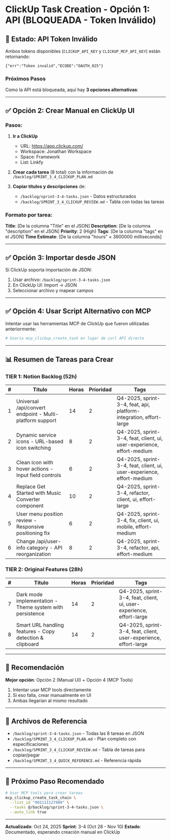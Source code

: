 # ClickUp Task Creation - Opción 1: API (BLOQUEADA - Token Inválido)

## 🔴 Estado: API Token Inválido

Ambos tokens disponibles (`CLICKUP_API_KEY` y `CLICKUP_MCP_API_KEY`) están retornando:
```
{"err":"Token invalid","ECODE":"OAUTH_025"}
```

### Próximos Pasos

Como la API está bloqueada, aquí hay **3 opciones alternativas**:

---

## ✅ Opción 2: Crear Manual en ClickUp UI

### Pasos:

1. **Ir a ClickUp**
   - URL: https://app.clickup.com/
   - Workspace: Jonathan Workspace
   - Space: Framework
   - List: Linkfy

2. **Crear cada tarea** (8 total) con la información de `/backlog/SPRINT_3_4_CLICKUP_PLAN.md`

3. **Copiar títulos y descripciones** de:
   - `/backlog/sprint-3-4-tasks.json` - Datos estructurados
   - `/backlog/SPRINT_3_4_CLICKUP_REVIEW.md` - Tabla con todas las tareas

### Formato por tarea:

**Title**: [De la columna "Title" en el JSON]
**Description**: [De la columna "description" en el JSON]
**Priority**: 2 (High)
**Tags**: [De la columna "tags" en el JSON]
**Time Estimate**: [De la columna "hours" × 3600000 milliseconds]

---

## ✅ Opción 3: Importar desde JSON

Si ClickUp soporta importación de JSON:

1. Usar archivo: `/backlog/sprint-3-4-tasks.json`
2. En ClickUp UI: Import → JSON
3. Seleccionar archivo y mapear campos

---

## ✅ Opción 4: Usar Script Alternativo con MCP

Intentar usar las herramientas MCP de ClickUp que fueron utilizadas anteriormente:

```bash
# Usaría mcp_clickup_create_task en lugar de curl API directo
```

---

## 📊 Resumen de Tareas para Crear

### TIER 1: Notion Backlog (52h)

| # | Título | Horas | Prioridad | Tags |
|---|--------|-------|-----------|------|
| 1 | Universal /api/convert endpoint - Multi-platform support | 14 | 2 | Q4-2025, sprint-3-4, feat, api, platform-integration, effort-large |
| 2 | Dynamic service icons - URL-based icon switching | 8 | 2 | Q4-2025, sprint-3-4, feat, client, ui, user-experience, effort-medium |
| 3 | Clean icon with hover actions - Input field controls | 6 | 2 | Q4-2025, sprint-3-4, feat, client, ui, user-experience, effort-medium |
| 4 | Replace Get Started with Music Converter component | 10 | 2 | Q4-2025, sprint-3-4, refactor, client, ui, effort-large |
| 5 | User menu position review - Responsive positioning fix | 6 | 2 | Q4-2025, sprint-3-4, fix, client, ui, mobile, effort-medium |
| 6 | Change /api/user-info category - API reorganization | 8 | 2 | Q4-2025, sprint-3-4, refactor, api, effort-medium |

### TIER 2: Original Features (28h)

| # | Título | Horas | Prioridad | Tags |
|---|--------|-------|-----------|------|
| 7 | Dark mode implementation - Theme system with persistence | 14 | 2 | Q4-2025, sprint-3-4, feat, client, ui, user-experience, effort-large |
| 8 | Smart URL handling features - Copy detection & clipboard | 14 | 2 | Q4-2025, sprint-3-4, feat, client, user-experience, effort-large |

---

## 🚀 Recomendación

**Mejor opción**: Opción 2 (Manual UI) + Opción 4 (MCP Tools)

1. Intentar usar MCP tools directamente
2. Si eso falla, crear manualmente en UI
3. Ambas llegarían al mismo resultado

---

## 📁 Archivos de Referencia

- `/backlog/sprint-3-4-tasks.json` - Todas las 8 tareas en JSON
- `/backlog/SPRINT_3_4_CLICKUP_PLAN.md` - Plan completo con especificaciones
- `/backlog/SPRINT_3_4_CLICKUP_REVIEW.md` - Tabla de tareas para copiar/pegar
- `/backlog/SPRINT_3_4_QUICK_REFERENCE.md` - Referencia rápida

---

## 🔧 Próximo Paso Recomendado

```bash
# Usar MCP tools para crear tareas
mcp_clickup_create_task_chain \
  --list_id "901111127909" \
  --tasks @/backlog/sprint-3-4-tasks.json \
  --auto_link true
```

---

**Actualizado**: Oct 24, 2025
**Sprint**: 3-4 (Oct 28 - Nov 10)
**Estado**: Documentado, esperando creación manual en ClickUp
